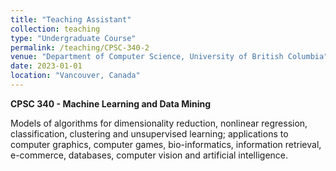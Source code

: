 ```yaml
---
title: "Teaching Assistant"
collection: teaching
type: "Undergraduate Course"
permalink: /teaching/CPSC-340-2
venue: "Department of Computer Science, University of British Columbia"
date: 2023-01-01
location: "Vancouver, Canada"
---
```

**CPSC 340 - Machine Learning and Data Mining**

Models of algorithms for dimensionality reduction, nonlinear regression, classification, clustering and unsupervised learning; applications to computer graphics, computer games, bio-informatics, information retrieval, e-commerce, databases, computer vision and artificial intelligence.